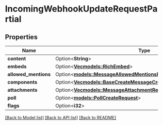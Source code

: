 # IncomingWebhookUpdateRequestPartial

## Properties

Name | Type | Description | Notes
------------ | ------------- | ------------- | -------------
**content** | Option<**String**> |  | [optional]
**embeds** | Option<[**Vec<models::RichEmbed>**](RichEmbed.md)> |  | [optional]
**allowed_mentions** | Option<[**models::MessageAllowedMentionsRequest**](MessageAllowedMentionsRequest.md)> |  | [optional]
**components** | Option<[**Vec<models::BaseCreateMessageCreateRequestComponentsInner>**](BaseCreateMessageCreateRequest_components_inner.md)> |  | [optional]
**attachments** | Option<[**Vec<models::MessageAttachmentRequest>**](MessageAttachmentRequest.md)> |  | [optional]
**poll** | Option<[**models::PollCreateRequest**](PollCreateRequest.md)> |  | [optional]
**flags** | Option<**i32**> |  | [optional]

[[Back to Model list]](../README.md#documentation-for-models) [[Back to API list]](../README.md#documentation-for-api-endpoints) [[Back to README]](../README.md)


